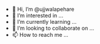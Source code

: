 - 👋 Hi, I’m @ujjwalapehare
- 👀 I’m interested in ...
- 🌱 I’m currently learning ...
- 💞️ I’m looking to collaborate on ...
- 📫 How to reach me ...

<!---
ujjwalapehare/ujjwalapehare is a ✨ special ✨ repository because its `README.md` (this file) appears on your GitHub profile.
You can click the Preview link to take a look at your changes.
--->
